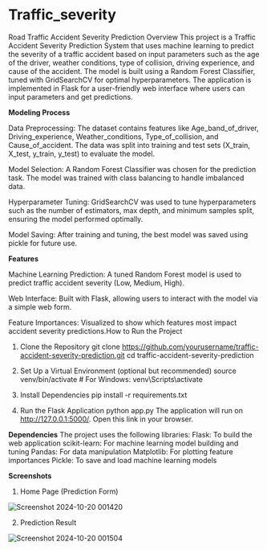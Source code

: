 # Traffic_severity

Road Traffic Accident Severity Prediction
Overview
This project is a Traffic Accident Severity Prediction System that uses machine learning to predict the severity of a traffic accident based on input parameters such as the age of the driver, weather conditions, type of collision, driving experience, and cause of the accident. The model is built using a Random Forest Classifier, tuned with GridSearchCV for optimal hyperparameters. The application is implemented in Flask for a user-friendly web interface where users can input parameters and get predictions.


**Modeling Process**

Data Preprocessing:
The dataset contains features like Age_band_of_driver, Driving_experience, Weather_conditions, Type_of_collision, and Cause_of_accident.
The data was split into training and test sets (X_train, X_test, y_train, y_test) to evaluate the model.

Model Selection:
A Random Forest Classifier was chosen for the prediction task.
The model was trained with class balancing to handle imbalanced data.

Hyperparameter Tuning:
GridSearchCV was used to tune hyperparameters such as the number of estimators, max depth, and minimum samples split, ensuring the model performed optimally.

Model Saving:
After training and tuning, the best model was saved using pickle for future use.

**Features**

Machine Learning Prediction: A tuned Random Forest model is used to predict traffic accident severity (Low, Medium, High).

Web Interface: Built with Flask, allowing users to interact with the model via a simple web form.

Feature Importances: Visualized to show which features most impact accident severity predictions.How to Run the Project

1. Clone the Repository
git clone https://github.com/yourusername/traffic-accident-severity-prediction.git
cd traffic-accident-severity-prediction

2. Set Up a Virtual Environment (optional but recommended)
source venv/bin/activate   # For Windows: venv\Scripts\activate

3. Install Dependencies
pip install -r requirements.txt

4. Run the Flask Application
python app.py
The application will run on http://127.0.0.1:5000/. Open this link in your browser.

**Dependencies**
The project uses the following libraries:
Flask: To build the web application
scikit-learn: For machine learning model building and tuning
Pandas: For data manipulation
Matplotlib: For plotting feature importances
Pickle: To save and load machine learning models

**Screenshots**
1. Home Page (Prediction Form)

![Screenshot 2024-10-20 001420](https://github.com/user-attachments/assets/ea2e17bd-0587-4663-a572-386c2fea76f8)

2. Prediction Result

![Screenshot 2024-10-20 001504](https://github.com/user-attachments/assets/0ae34ae4-f373-488c-bdf6-7adb5366f06c)
